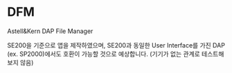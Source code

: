 # DFM

Astell&Kern DAP File Manager

SE200을 기준으로 앱을 제작하였으며, SE200과 동일한 User Interface를 가진 DAP (ex. SP2000)에서도 호환이 가능할 것으로 예상합니다. (기기가 없는 관계로 테스트해보지 않음)
